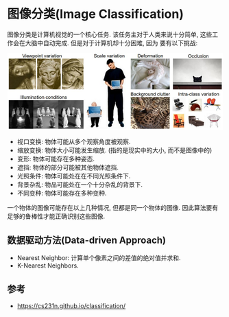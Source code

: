 # 图像分类(Image Classification)

图像分类是计算机视觉的一个核心任务.
该任务主对于人类来说十分简单, 这些工作会在大脑中自动完成. 但是对于计算机却十分困难, 因为
要有以下挑战:  

![挑战](assets/challenges.jpeg)  

- 视口变换: 物体可能从多个观察角度被观察.
- 缩放变换: 物体大小可能发生缩放. (指的是现实中的大小, 而不是图像中的)
- 变形: 物体可能存在多种姿态.
- 遮挡: 物体的部分可能被其他物体遮挡.
- 光照条件: 物体可能处在在不同光照条件下.
- 背景杂乱: 物品可能处在一个十分杂乱的背景下.
- 不同变种: 物体可能存在多种变种.

一个物体的图像可能存在以上几种情况, 但都是同一个物体的图像. 因此算法要有足够的鲁棒性才能正确识别这些图像.  

## 数据驱动方法(Data-driven Approach)

- Nearest Neighbor: 计算单个像素之间的差值的绝对值并求和.
- K-Nearest Neighbors.

## 参考

- <https://cs231n.github.io/classification/>
